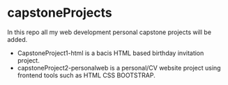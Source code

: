 # capstoneProjects
In this repo all my web development personal capstone projects will be added.
<br>
<ul>
<li>
CapstoneProject1-html is a bacis HTML based birthday invitation project.</li>
<li>
capstoneProject2-personalweb is a personal/CV website project using frontend tools such as HTML CSS BOOTSTRAP.</li>

</ul>